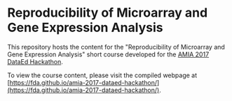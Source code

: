 # Reproducibility of Microarray and Gene Expression Analysis

This repository hosts the content for the "Reproducibility of Microarray and Gene Expression Analysis" short course developed for the [AMIA 2017 DataEd Hackathon](https://www.amia.org/jointsummits2017/hackathon).

To view the course content, please visit the compiled webpage at [https://fda.github.io/amia-2017-dataed-hackathon/](https://fda.github.io/amia-2017-dataed-hackathon/).
